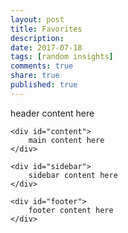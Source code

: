 ```yaml
---
layout: post
title: Favorites
description: 
date: 2017-07-18
tags: [random insights]
comments: true
share: true
published: true
---
```

<link rel="stylesheet" type="text/css" href="style.css" />

<div id="container">
    <div id="header">
        header content here
    </div>
    
    <div id="content">
        main content here
    </div>
    
    <div id="sidebar">
        sidebar content here
    </div>
    
    <div id="footer">
        footer content here
    </div>
</div>



